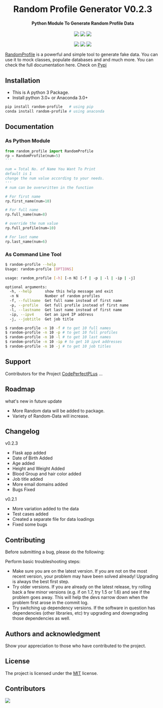 <h1 align="center">
  <br>
  Random Profile Generator V0.2.3
  <br>
</h1>

<h4 align="center">Python Module To Generate Random Profile Data</h4>

<p align="center">
<img src="https://img.shields.io/pypi/v/random-profile.svg">
<img src="https://img.shields.io/pypi/pyversions/random-profile.svg">
<img src="https://img.shields.io/pypi/l/random-profile.svg">
</p>
<p align="center">
<img src="https://img.shields.io/pypi/dd/random-profile.svg">
<img src="https://img.shields.io/pypi/dw/random-profile.svg">
<img src="https://img.shields.io/pypi/dm/random-profile.svg">
</p>

[RandomProfile](https://pypi.org/project/random-profile/) is a powerful and simple tool to generate fake data. You can use it to mock classes, populate databases and and much more. You can check the full documentation here. Check on [Pypi](https://pypi.org/project/random-profile/)

## Installation

- This is A python 3 Package.
- Install python 3.0+ or Anaconda 3.0+

```bash
pip install random-profile   # using pip
conda install random-profile # using anaconda
```

## Documentation

### As Python Module

```python
from random_profile import RandomProfile
rp = RandomProfile(num=5)
'''

num = Total No. of Name You Want To Print
default is 1
change the num value according to your needs.
'''
# num can be overwritten in the function

# For first name
rp.first_name(num=10)

# For full name
rp.full_name(num=8)

# override the num value
rp.full_profile(num=10)

# For last name
rp.last_name(num=6)
```

### As Command Line Tool

```bash
$ random-profile --help
Usage: random-profile [OPTIONS]

usage: random_profile [-h] [-n N] [-f | -p | -l | -ip | -j]

optional arguments:
  -h, --help      show this help message and exit
  -n N            Number of random profiles
  -f, --fullname  Get full name instead of first name
  -p, --profile   Get full profile instead of first name
  -l, --lastname  Get last name instead of first name
  -ip, --ipv4     Get an ipv4 IP address
  -j, --jobtitle  Get job title
```

```bash
$ random-profile -n 10 -f # to get 10 full names
$ random-profile -n 10 -p # to get 10 full profiles
$ random-profile -n 10 -l # to get 10 last names
$ random-profile -n 10 -ip # to get 10 ipv4 addresses
$ random-profile -n 10 -j # to get 10 job titles
```


## Support

Contributors for the Project
[CodePerfectPLus](https://github.com/codePerfectPlus)
...

## Roadmap

what's new in future update

- More Random data will be added to package.
- Variety of Random-Data will increase.

## Changelog

v0.2.3
- Flask app added
- Date of Birth Added
- Age added
- Height and Weight Added
- Blood Group and hair color added
- Job title added
- More email domains added
- Bugs Fixed

v0.2.1
- More variation added to the data
- Test cases added
- Created a separate file for data loadings
- Fixed some bugs

## Contributing

Before submitting a bug, please do the following:

Perform basic troubleshooting steps:

- Make sure you are on the latest version. If you are not on the most recent version, your problem may have been solved already! Upgrading is always the best first step.
- Try older versions. If you are already on the latest release, try rolling back a few minor versions (e.g. if on 1.7, try 1.5 or 1.6) and see if the problem goes away. This will help the devs narrow down when the problem first arose in the commit log.
- Try switching up dependency versions. If the software in question has dependencies (other libraries, etc) try upgrading and downgrading those dependencies as well.

## Authors and acknowledgment

Show your appreciation to those who have contributed to the project.

## License

The project is licensed under the <a href="/LICENSE">MIT</a> license. 

## Contributors

<a href="https://github.com/codePerfectPlus/awesomeScripts/graphs/contributors">
  <img src="https://contrib.rocks/image?repo=codePerfectPlus/randomprofilegenerator" />
</a>
